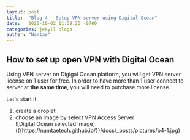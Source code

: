 ```yaml
---
layout: post
title:  "Blog 4 - Setup VPN server using Digital Ocean"
date:   2020-10-02 11:59:25 -0700
categories: jekyll blogs
auther: "Namtae"
---
```

<h2>How to set up open VPN with Digital Ocean</h2>
<p>Using VPN server on Digigal Ocean platform, you will get VPN server license on 1 user for free. In order to have more than 1 user connect to server at <b>the same time</b>, you will need to purchase more license. </p> 

Let's start it
<ol>
    <li>create a droplet</li>
    <li>choose an image by select VPN Access Server</li>
    <!--<img src="{{https://namtaetech.github.io/}}/docs/_posts/pictures/b4-1.jpg" alt="Digital Ocean selected image"> -->
    ![Digital Ocean selected image]({{https://namtaetech.github.io/}}/docs/_posts/pictures/b4-1.jpg)
</ol>

